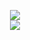 <p align="center">
  <img src="https://github-readme-stats.vercel.app/api/top-langs/?username=MaaKoo-dev&show_icons=true&count_private=true&include_all_commits=true&count_private=true&theme=tokyonight" />
  <br/>
  <img src="https://github-readme-stats.vercel.app/api?username=MaaKoo-dev&show_icons=true&count_private=true&include_all_commits=true&count_private=true&theme=tokyonight" />
</p>

